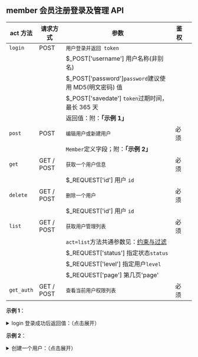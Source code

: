 ## member 会员注册登录及管理 API

| act 方法 | 请求方式   | 参数                                                | 鉴权 |                      |
| -------- | ---------- | --------------------------------------------------- | ---- | -------------------- |
| `login`  | POST       |`用户登录并返回 token`                                 |      |
|          |            |$_POST['username'] 用户名称(非别名)
|          |            |$_POST['password']`password`建议使用 MD5(明文密码) 值
|          |            |$_POST['savedate'] `token`过期时间，最长 365 天
|          |            |返回值：附：**「示例 1」**
| `post`   | POST       | `编辑用户或新建用户`                                    | 必须 |
|          |            | `Member`定义字段；附：**「示例 2」**
| `get`    | GET / POST | `获取一个用户信息`                                         | 必须 |
|          |            | $_REQUEST['id'] 用户 `id`  
| `delete` | GET / POST | `删除一个用户`                                           | 必须 |
|          |            | $_REQUEST['id'] 用户 `id`
| `list`   | GET / POST | `获取用户管理列表`                                       | 必须 |
|          |            | `act=list`方法共通参数见：[约束与过滤](books/dev-api-design?id=约束与过滤 "约束与过滤")
|          |            | $_REQUEST['status'] 指定状态`status`
|          |            | $_REQUEST['level'] 指定用户`level`
|          |            | $_REQUEST['page'] 第几页'page'
|`get_auth`| GET / POST | `查看当前用户权限列表`                                                    | 必须 |




**示例 1**：

<details>
<summary>login 登录成功后返回值：（点击展开）</summary>

```json
{
    "code": 200,
    "message": "操作成功",
    "data": {
        "user": {
            "ID": "1",
            "Level": "1",
            "Status": "0",
            "Name": "admin",
            "StaticName": "admin"
        },
        "token": "Token信息",
        "expire_time": 1672560322
    },
    "error": null,
    "runtime": {
    }
}
```
此处`login`操作返回的「鉴权 Token」将用于后续需要「鉴权」的请求，见「[权限认证](books/dev-api-design?id=权限认证 "权限认证")」；
</details>

**示例 2**：

<details>
<summary>创建一个用户：（点击展开）</summary>

```json
{
  "ID": "0",
  "Level": "4",
  "Name": "用户名",
  "Password": "zblog_pwdd",
  "PasswordRe": "zblog_pwdd"
}
```

`"ID": "0",` 必须显示设置；

`"Level": "4",` 为用户等级；参考「[用户等级划定](books/start-faq?id=用户等级划定 "用户等级划定")」
</details>




